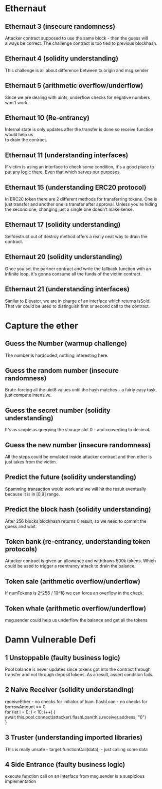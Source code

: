 Ethernaut
=======

Ethernaut 3 (insecure randomness)
-----------
Attacker contract supposed to use the same block - then the guess will always be correct.
The challenge contract is too tied to previous blockhash.

Ethernaut 4 (solidity understanding)
-----------
This challenge is all about difference between tx.origin and msg.sender

Ethernaut 5 (arithmetic overflow/underflow)
-----------
Since we are dealing with uints, underflow checks for negative numbers won't work.

Ethernaut 10 (Re-entrancy)
-----------
Internal state is only updates after the transfer is done so receive function would help us  
to drain the contract.

Ethernaut 11 (understanding interfaces)
-----------
If victim is using an interface to check some condition, it's a good place to put any logic there.
Even that which serves our purposes.

Ethernaut 15 (understanding ERC20 protocol)
-----------
In ERC20 token there are 2 different methods for transferring tokens.
One is just transfer and another one is transfer after approval.
Unless you're hiding the second one, changing just a single one doesn't make sense.

Ethernaut 17 (solidity understanding)
-----------
Selfdestruct out of destroy method offers a really neat way to drain the contract.

Ethernaut 20 (solidity understanding)
-----------
Once you set the partner contract and write the fallback function with an infinite loop,
it's gonna consume all the funds of the victim contract.

Ethernaut 21 (understanding interfaces)
-----------
Similar to Elevator, we are in charge of an interface which returns isSold.
That var could be used to distinguish first or second call to the contract.

Capture the ether
=======

Guess the Number (warmup challenge)
-----------
The number is hardcoded, nothing interesting here.

Guess the random number (insecure randomness)
-----------
Brute-forcing all the uint8 values until the hash matches - a fairly easy task, just compute intensive.

Guess the secret number (solidity understanding)
-----------
It's as simple as querying the storage slot 0 - and converting to decimal.

Guess the new number (insecure randomness)
-----------
All the steps could be emulated inside attacker contract and then ether is just takes from the victim.


Predict the future (solidity understanding)
-----------
Spamming transaction would work and we will hit the result eventually because it is in [0,9] range.

Predict the block hash (solidity understanding)
-----------
After 256 blocks blockhash returns 0 result, so we need to commit the guess and wait.

Token bank (re-entrancy, understanding token protocols)
-----------
Attacker contract is given an allowance and withdraws 500k tokens.
Which could be used to trigger a reentrancy attack to drain the balance.

Token sale (arithmetic overflow/underflow)
-----------
If numTokens is 2^256 / 10^18 we can force an overflow in the check.

Token whale (arithmetic overflow/underflow)
-----------
msg.sender could help us underflow the balance and get all the tokens


Damn Vulnerable Defi
=======
1 Unstoppable (faulty business logic)
-----------
Pool balance is never updates since tokens got into the contract through transfer and not through depositTokens.
As a result, assert condition fails.

2 Naive Receiver (solidity understanding)
-----------
receiveEther - no checks for initiator of loan.
flashLoan - no checks for borrowAmount == 0  
for (let i = 0; i < 10; i++) {  
await this.pool.connect(attacker).flashLoan(this.receiver.address, "0")  
}

3 Truster (understanding imported libraries)
-----------
This is really unsafe - target.functionCall(data); - just calling some data  


4 Side Entrance (faulty business logic)
-----------
execute function call on an interface from msg.sender is a suspicious implementation

